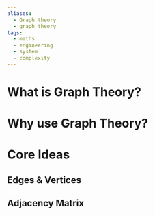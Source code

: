 ```yaml
---
aliases:
  - Graph theory
  - graph theory
tags:
  - maths
  - engineering
  - system
  - complexity
---
```

# What is Graph Theory?

# Why use Graph Theory?

# Core Ideas

## Edges & Vertices

## Adjacency Matrix

